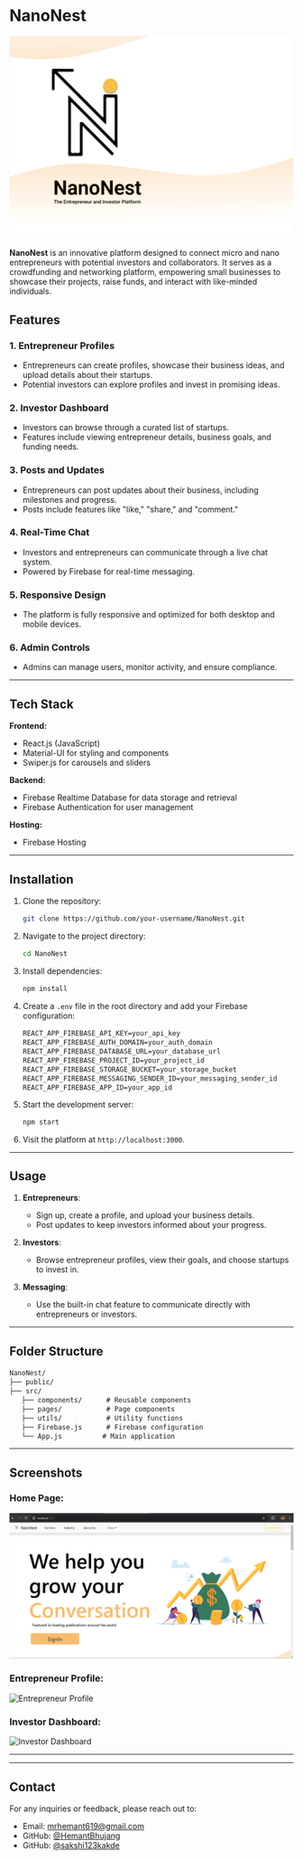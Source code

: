 # NanoNest
![NanoNest Logo](src/Images/Logo_Login.png)

**NanoNest** is an innovative platform designed to connect micro and nano entrepreneurs with potential investors and collaborators. It serves as a crowdfunding and networking platform, empowering small businesses to showcase their projects, raise funds, and interact with like-minded individuals.

## Features

### 1. **Entrepreneur Profiles**
- Entrepreneurs can create profiles, showcase their business ideas, and upload details about their startups.
- Potential investors can explore profiles and invest in promising ideas.

### 2. **Investor Dashboard**
- Investors can browse through a curated list of startups.
- Features include viewing entrepreneur details, business goals, and funding needs.

### 3. **Posts and Updates**
- Entrepreneurs can post updates about their business, including milestones and progress.
- Posts include features like "like," "share," and "comment."

### 4. **Real-Time Chat**
- Investors and entrepreneurs can communicate through a live chat system.
- Powered by Firebase for real-time messaging.

### 5. **Responsive Design**
- The platform is fully responsive and optimized for both desktop and mobile devices.

### 6. **Admin Controls**
- Admins can manage users, monitor activity, and ensure compliance.

---

## Tech Stack

**Frontend:**
- React.js (JavaScript)
- Material-UI for styling and components
- Swiper.js for carousels and sliders

**Backend:**
- Firebase Realtime Database for data storage and retrieval
- Firebase Authentication for user management

**Hosting:**
- Firebase Hosting

---

## Installation

1. Clone the repository:
   ```bash
   git clone https://github.com/your-username/NanoNest.git
   ```

2. Navigate to the project directory:
   ```bash
   cd NanoNest
   ```

3. Install dependencies:
   ```bash
   npm install
   ```

4. Create a `.env` file in the root directory and add your Firebase configuration:
   ```env
   REACT_APP_FIREBASE_API_KEY=your_api_key
   REACT_APP_FIREBASE_AUTH_DOMAIN=your_auth_domain
   REACT_APP_FIREBASE_DATABASE_URL=your_database_url
   REACT_APP_FIREBASE_PROJECT_ID=your_project_id
   REACT_APP_FIREBASE_STORAGE_BUCKET=your_storage_bucket
   REACT_APP_FIREBASE_MESSAGING_SENDER_ID=your_messaging_sender_id
   REACT_APP_FIREBASE_APP_ID=your_app_id
   ```

5. Start the development server:
   ```bash
   npm start
   ```

6. Visit the platform at `http://localhost:3000`.

---

## Usage

1. **Entrepreneurs**:
   - Sign up, create a profile, and upload your business details.
   - Post updates to keep investors informed about your progress.

2. **Investors**:
   - Browse entrepreneur profiles, view their goals, and choose startups to invest in.

3. **Messaging**:
   - Use the built-in chat feature to communicate directly with entrepreneurs or investors.

---

## Folder Structure

```
NanoNest/
├── public/
├── src/
   ├── components/      # Reusable components
   ├── pages/           # Page components
   ├── utils/           # Utility functions
   ├── Firebase.js      # Firebase configuration
   └── App.js          # Main application
```

---

## Screenshots

### Home Page:
![Home Page](src/Images/homepage.png)

### Entrepreneur Profile:
![Entrepreneur Profile](src/Images/entrepreneur-profile.png)

### Investor Dashboard:
![Investor Dashboard](src/Images/investor-dashboard.png)


---




---

## Contact

For any inquiries or feedback, please reach out to:
- Email: mrhemant619@gmail.com
- GitHub: [@HemantBhujang](https://github.com/hemantbhujang)
- GitHub: [@sakshi123kakde](https://github.com/sakshi123kakde)


